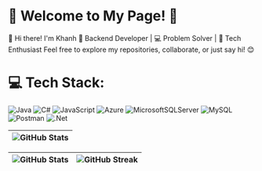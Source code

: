 
# 🌟 Welcome to My Page! 🌟
👋 Hi there! I'm Khanh
🎯 Backend Developer | 💻 Problem Solver | 🚀 Tech Enthusiast
Feel free to explore my repositories, collaborate, or just say hi! 😊  
# 💻 Tech Stack:
![Java](https://img.shields.io/badge/java-%23ED8B00.svg?style=flat-square&logo=openjdk&logoColor=white) ![C#](https://img.shields.io/badge/c%23-%23239120.svg?style=flat-square&logo=csharp&logoColor=white) ![JavaScript](https://img.shields.io/badge/javascript-%23323330.svg?style=flat-square&logo=javascript&logoColor=%23F7DF1E) ![Azure](https://img.shields.io/badge/azure-%230072C6.svg?style=flat-square&logo=microsoftazure&logoColor=white) ![MicrosoftSQLServer](https://img.shields.io/badge/Microsoft%20SQL%20Server-CC2927?style=flat-square&logo=microsoft%20sql%20server&logoColor=white) ![MySQL](https://img.shields.io/badge/mysql-4479A1.svg?style=flat-square&logo=mysql&logoColor=white) ![Postman](https://img.shields.io/badge/Postman-FF6C37?style=flat-square&logo=postman&logoColor=white) ![.Net](https://img.shields.io/badge/.NET-5C2D91?style=flat-square&logo=.net&logoColor=white)

<table>
 <thead>
  <tr>
      <th><img src="https://github-readme-streak-stats.herokuapp.com/?user=acnbokhb12&theme=white&hide_border=true" alt="GitHub Stats" style="max-width: 100%;" ></th>
  </tr>
 </thead>
</table>

<table>
 <thead>
  <tr>
   <th style=""padding:6px 13px;><img src="https://github-readme-stats.vercel.app/api?username=acnbokhb12&theme=white&hide_border=true&include_all_commits=false&count_private=false" alt="GitHub Stats" style="max-width: 100%;" ></th>
   <th style=""padding:6px 13px;><img src="https://github-readme-stats.vercel.app/api/top-langs/?username=acnbokhb12&theme=white&hide_border=true&include_all_commits=false&count_private=false&layout=compact" alt="GitHub Streak" style="max-width: 100%;"></th>
  </tr>
 </thead>
</table>

